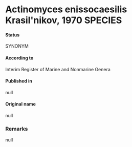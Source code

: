 # Actinomyces enissocaesilis Krasil'nikov, 1970 SPECIES

#### Status
SYNONYM

#### According to
Interim Register of Marine and Nonmarine Genera

#### Published in
null

#### Original name
null

### Remarks
null